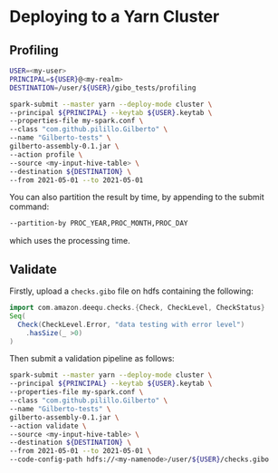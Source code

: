# Deploying to a Yarn Cluster

## Profiling
```bash
USER=<my-user>
PRINCIPAL=${USER}@<my-realm>
DESTINATION=/user/${USER}/gibo_tests/profiling
```

```bash
spark-submit --master yarn --deploy-mode cluster \
--principal ${PRINCIPAL} --keytab ${USER}.keytab \
--properties-file my-spark.conf \
--class "com.github.pilillo.Gilberto" \
--name "Gilberto-tests" \
gilberto-assembly-0.1.jar \
--action profile \
--source <my-input-hive-table> \
--destination ${DESTINATION} \
--from 2021-05-01 --to 2021-05-01
```

You can also partition the result by time, by appending to the submit command:
```bash
--partition-by PROC_YEAR,PROC_MONTH,PROC_DAY
```

which uses the processing time.

## Validate

Firstly, upload a `checks.gibo` file on hdfs containing the following:

```scala
import com.amazon.deequ.checks.{Check, CheckLevel, CheckStatus}
Seq(
  Check(CheckLevel.Error, "data testing with error level")
    .hasSize(_ >0)
)
```

Then submit a validation pipeline as follows:
```bash
spark-submit --master yarn --deploy-mode cluster \
--principal ${PRINCIPAL} --keytab ${USER}.keytab \
--properties-file my-spark.conf \
--class "com.github.pilillo.Gilberto" \
--name "Gilberto-tests" \
gilberto-assembly-0.1.jar \
--action validate \
--source <my-input-hive-table> \
--destination ${DESTINATION} \
--from 2021-05-01 --to 2021-05-01 \
--code-config-path hdfs://<my-namenode>/user/${USER}/checks.gibo
```